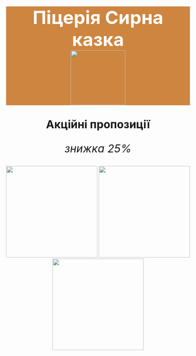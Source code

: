 <html>
         <h1 style="font-size:50px;color: white;background-color:peru; text-align:center">Піцерія Сирна казка<br/>
        <img src="https://upload.wikimedia.org/wikipedia/commons/d/d3/Supreme_pizza.jpg" height="150"/>
     </h1>
<p  style="text-align:center; font-size:30px;"> <b>Акційні пропозиції</b>    </p>
<p style="text-align:center; font-size:30px;"> <i>знижка 25%</i>
</p>
<p style="text-align:center">
  <img src="https://pizza.od.ua/upload/iblock/aa3/aa340f05ab8ca7d8342e2e7ea2fb17b0.jpg" height="250"/>
<img src="https://artpizza.com.ua/media/cache/f7/7a/f77aac0770b40cbeffa1934f8549ea1b.jpg" height="250"/>
<img src="https://unopizza.com.ua/image/cache/catalog/pizza/pizzanew/kalcone-500x500.jpg" height="250"/>
</p>

</html>
